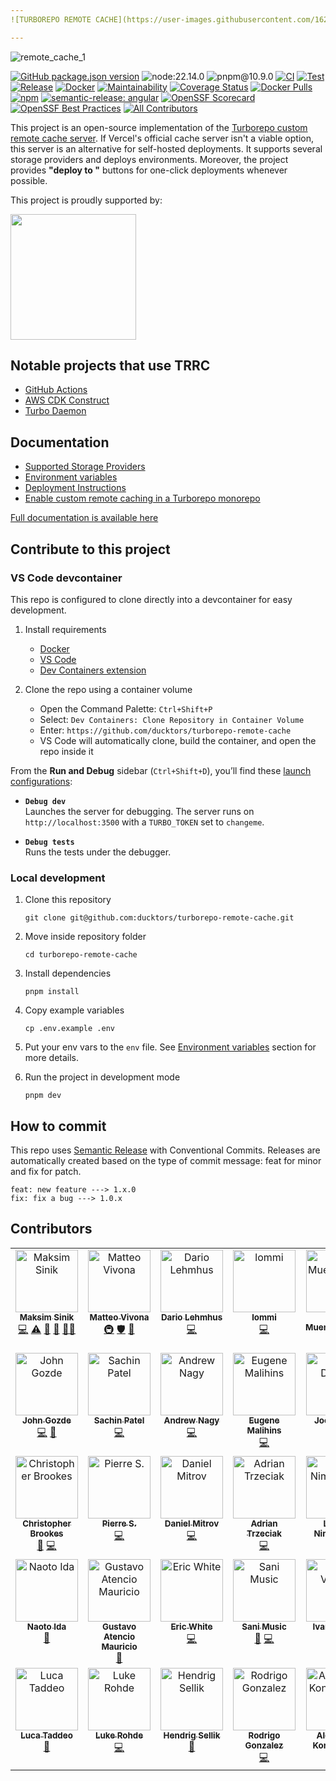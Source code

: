 ```yaml
---
![TURBOREPO REMOTE CACHE](https://user-images.githubusercontent.com/1620916/216358708-cb0a18c6-4f5b-4565-a101-77ee89272180.png)

---
```


![remote_cache_1](https://user-images.githubusercontent.com/1620916/216358421-36a63b0e-d1f6-484f-a4ca-6a7119cc0816.jpg)

[![GitHub package.json version](https://img.shields.io/github/package-json/v/ducktors/turborepo-remote-cache)](https://github.com/ducktors/turborepo-remote-cache/releases) ![node:22.14.0](https://img.shields.io/badge/node-22.14.0-lightgreen) ![pnpm@10.9.0](https://img.shields.io/badge/pnpm-10.9.0-yellow) [![CI](https://github.com/ducktors/turborepo-remote-cache/actions/workflows/ci.yml/badge.svg?branch=main)](https://github.com/ducktors/turborepo-remote-cache/actions/workflows/ci.yml) [![Test](https://github.com/ducktors/turborepo-remote-cache/actions/workflows/test.yaml/badge.svg)](https://github.com/ducktors/turborepo-remote-cache/actions/workflows/test.yaml) [![Release](https://github.com/ducktors/turborepo-remote-cache/actions/workflows/release.yml/badge.svg)](https://github.com/ducktors/turborepo-remote-cache/actions/workflows/release.yml) [![Docker](https://github.com/ducktors/turborepo-remote-cache/actions/workflows/docker.yml/badge.svg)](https://github.com/ducktors/turborepo-remote-cache/actions/workflows/docker.yml) [![Maintainability](https://api.codeclimate.com/v1/badges/bbb26ca5247dee70dde0/maintainability)](https://codeclimate.com/github/ducktors/turborepo-remote-cache/maintainability) [![Coverage Status](https://coveralls.io/repos/github/ducktors/turborepo-remote-cache/badge.svg?branch=main)](https://coveralls.io/github/ducktors/turborepo-remote-cache?branch=main) [![Docker Pulls](https://img.shields.io/docker/pulls/ducktors/turborepo-remote-cache?logo=docker)](https://hub.docker.com/r/ducktors/turborepo-remote-cache) [![npm](https://img.shields.io/npm/dt/turborepo-remote-cache)](https://www.npmjs.com/package/turborepo-remote-cache) [![semantic-release: angular](https://img.shields.io/badge/semantic--release-angular-e10079?logo=semantic-release)](https://github.com/semantic-release/semantic-release) [![OpenSSF Scorecard](https://api.securityscorecards.dev/projects/github.com/ducktors/turborepo-remote-cache/badge)](https://securityscorecards.dev/viewer/?uri=github.com/ducktors/turborepo-remote-cache) [![OpenSSF Best Practices](https://www.bestpractices.dev/projects/10164/badge)](https://www.bestpractices.dev/projects/10164) <!-- ALL-CONTRIBUTORS-BADGE:START - Do not remove or modify this section -->
[![All Contributors](https://img.shields.io/badge/all_contributors-33-orange.svg?style=flat-square)](#contributors-)
<!-- ALL-CONTRIBUTORS-BADGE:END -->

This project is an open-source implementation of the [Turborepo custom remote cache server](https://turbo.build/repo/docs/core-concepts/remote-caching#self-hosting). If Vercel's official cache server isn't a viable option, this server is an alternative for self-hosted deployments.
It supports several storage providers and deploys environments. Moreover, the project provides **"deploy to "** buttons for one-click deployments whenever possible.

<p>This project is proudly supported by:</p>
<p>
  <a href="https://www.digitalocean.com/">
    <img src="https://opensource.nyc3.cdn.digitaloceanspaces.com/attribution/assets/SVG/DO_Logo_horizontal_blue.svg" width="201px">
  </a>
</p>

## Notable projects that use TRRC

- [GitHub Actions](https://github.com/trappar/turborepo-remote-cache-gh-action)
- [AWS CDK Construct](https://github.com/NimmLor/cdk-turborepo-remote-cache)
- [Turbo Daemon](https://github.com/NullVoxPopuli/turbo-daemon)

## Documentation

- [Supported Storage Providers](https://ducktors.github.io/turborepo-remote-cache/supported-storage-providers)
- [Environment variables](https://ducktors.github.io/turborepo-remote-cache/environment-variables)
- [Deployment Instructions](https://ducktors.github.io/turborepo-remote-cache/deployment-environments)
- [Enable custom remote caching in a Turborepo monorepo](https://ducktors.github.io/turborepo-remote-cache/custom-remote-caching)

[Full documentation is available here](https://ducktors.github.io/turborepo-remote-cache/supported-storage-providers)

## Contribute to this project

### VS Code devcontainer

This repo is configured to clone directly into a devcontainer for easy development.

1. Install requirements

   - [Docker](https://www.docker.com/)
   - [VS Code](https://code.visualstudio.com/)
   - [Dev Containers extension](https://marketplace.visualstudio.com/items?itemName=ms-vscode-remote.remote-containers)

2. Clone the repo using a container volume

   - Open the Command Palette: `Ctrl+Shift+P`
   - Select: `Dev Containers: Clone Repository in Container Volume`
   - Enter: `https://github.com/ducktors/turborepo-remote-cache`
   - VS Code will automatically clone, build the container, and open the repo inside it

From the **Run and Debug** sidebar (`Ctrl+Shift+D`), you’ll find these [launch configurations](.vscode/launch.json):

- **`Debug dev`**  
  Launches the server for debugging. The server runs on `http://localhost:3500` with a `TURBO_TOKEN` set to `changeme`.

- **`Debug tests`**  
  Runs the tests under the debugger.

### Local development

1. Clone this repository

   `git clone git@github.com:ducktors/turborepo-remote-cache.git`

2. Move inside repository folder

   `cd turborepo-remote-cache`

3. Install dependencies

   `pnpm install`

4. Copy example variables

   `cp .env.example .env`

5. Put your env vars to the `env` file. See [Environment variables](https://ducktors.github.io/turborepo-remote-cache/environment-variables) section for more details.

6. Run the project in development mode

   `pnpm dev`

## How to commit

This repo uses [Semantic Release](https://github.com/semantic-release/semantic-release) with Conventional Commits.
Releases are automatically created based on the type of commit message: feat for minor and fix for patch.

```
feat: new feature ---> 1.x.0
fix: fix a bug ---> 1.0.x
```

## Contributors

<!-- ALL-CONTRIBUTORS-LIST:START - Do not remove or modify this section -->
<!-- prettier-ignore-start -->
<!-- markdownlint-disable -->
<table>
  <tbody>
    <tr>
      <td align="center" valign="top" width="14.28%"><a href="https://maksim.dev"><img src="https://avatars.githubusercontent.com/u/1620916?v=4?s=100" width="100px;" alt="Maksim Sinik"/><br /><sub><b>Maksim Sinik</b></sub></a><br /><a href="https://github.com/ducktors/turborepo-remote-cache/commits?author=fox1t" title="Code">💻</a> <a href="https://github.com/ducktors/turborepo-remote-cache/commits?author=fox1t" title="Tests">⚠️</a> <a href="#ideas-fox1t" title="Ideas, Planning, & Feedback">🤔</a> <a href="#maintenance-fox1t" title="Maintenance">🚧</a> <a href="#mentoring-fox1t" title="Mentoring">🧑‍🏫</a></td>
      <td align="center" valign="top" width="14.28%"><a href="http://matteovivona.it"><img src="https://avatars.githubusercontent.com/u/6388707?v=4?s=100" width="100px;" alt="Matteo Vivona"/><br /><sub><b>Matteo Vivona</b></sub></a><br /><a href="#infra-matteovivona" title="Infrastructure (Hosting, Build-Tools, etc)">🚇</a> <a href="#security-matteovivona" title="Security">🛡️</a> <a href="https://github.com/ducktors/turborepo-remote-cache/commits?author=matteovivona" title="Documentation">📖</a></td>
      <td align="center" valign="top" width="14.28%"><a href="https://github.com/dlehmhus"><img src="https://avatars.githubusercontent.com/u/27899554?v=4?s=100" width="100px;" alt="Dario Lehmhus"/><br /><sub><b>Dario Lehmhus</b></sub></a><br /><a href="https://github.com/ducktors/turborepo-remote-cache/commits?author=dlehmhus" title="Code">💻</a></td>
      <td align="center" valign="top" width="14.28%"><a href="https://github.com/lodmfjord"><img src="https://avatars.githubusercontent.com/u/5091589?v=4?s=100" width="100px;" alt="lommi"/><br /><sub><b>lommi</b></sub></a><br /><a href="https://github.com/ducktors/turborepo-remote-cache/commits?author=lodmfjord" title="Code">💻</a></td>
      <td align="center" valign="top" width="14.28%"><a href="https://www.brianmuenzenmeyer.com"><img src="https://avatars.githubusercontent.com/u/298435?v=4?s=100" width="100px;" alt="Brian Muenzenmeyer"/><br /><sub><b>Brian Muenzenmeyer</b></sub></a><br /><a href="https://github.com/ducktors/turborepo-remote-cache/commits?author=bmuenzenmeyer" title="Documentation">📖</a></td>
      <td align="center" valign="top" width="14.28%"><a href="http://dobesv.com"><img src="https://avatars.githubusercontent.com/u/327833?v=4?s=100" width="100px;" alt="Dobes Vandermeer"/><br /><sub><b>Dobes Vandermeer</b></sub></a><br /><a href="https://github.com/ducktors/turborepo-remote-cache/commits?author=dobesv" title="Code">💻</a></td>
      <td align="center" valign="top" width="14.28%"><a href="http://tanzigang.com"><img src="https://avatars.githubusercontent.com/u/11520821?v=4?s=100" width="100px;" alt="Tan Zi Gang"/><br /><sub><b>Tan Zi Gang</b></sub></a><br /><a href="https://github.com/ducktors/turborepo-remote-cache/commits?author=zigang93" title="Code">💻</a></td>
    </tr>
    <tr>
      <td align="center" valign="top" width="14.28%"><a href="https://github.com/jgoz"><img src="https://avatars.githubusercontent.com/u/132233?v=4?s=100" width="100px;" alt="John Gozde"/><br /><sub><b>John Gozde</b></sub></a><br /><a href="https://github.com/ducktors/turborepo-remote-cache/commits?author=jgoz" title="Code">💻</a> <a href="https://github.com/ducktors/turborepo-remote-cache/commits?author=jgoz" title="Documentation">📖</a></td>
      <td align="center" valign="top" width="14.28%"><a href="https://github.com/sppatel"><img src="https://avatars.githubusercontent.com/u/989367?v=4?s=100" width="100px;" alt="Sachin Patel"/><br /><sub><b>Sachin Patel</b></sub></a><br /><a href="https://github.com/ducktors/turborepo-remote-cache/commits?author=sppatel" title="Code">💻</a></td>
      <td align="center" valign="top" width="14.28%"><a href="http://www.andrewsnagy.com"><img src="https://avatars.githubusercontent.com/u/564256?v=4?s=100" width="100px;" alt="Andrew Nagy"/><br /><sub><b>Andrew Nagy</b></sub></a><br /><a href="https://github.com/ducktors/turborepo-remote-cache/commits?author=tm1000" title="Code">💻</a></td>
      <td align="center" valign="top" width="14.28%"><a href="https://github.com/emalihin"><img src="https://avatars.githubusercontent.com/u/6379998?v=4?s=100" width="100px;" alt="Eugene Malihins"/><br /><sub><b>Eugene Malihins</b></sub></a><br /><a href="https://github.com/ducktors/turborepo-remote-cache/commits?author=emalihin" title="Code">💻</a></td>
      <td align="center" valign="top" width="14.28%"><a href="http://joedevivo.com"><img src="https://avatars.githubusercontent.com/u/55951?v=4?s=100" width="100px;" alt="Joe DeVivo"/><br /><sub><b>Joe DeVivo</b></sub></a><br /><a href="#infra-joedevivo" title="Infrastructure (Hosting, Build-Tools, etc)">🚇</a></td>
      <td align="center" valign="top" width="14.28%"><a href="http://www.aoe.com"><img src="https://avatars.githubusercontent.com/u/1044246?v=4?s=100" width="100px;" alt="Daniel Kopp"/><br /><sub><b>Daniel Kopp</b></sub></a><br /><a href="https://github.com/ducktors/turborepo-remote-cache/commits?author=devtribe" title="Code">💻</a></td>
      <td align="center" valign="top" width="14.28%"><a href="https://github.com/tom-fletcher"><img src="https://avatars.githubusercontent.com/u/16312830?v=4?s=100" width="100px;" alt="Tom Fletcher"/><br /><sub><b>Tom Fletcher</b></sub></a><br /><a href="https://github.com/ducktors/turborepo-remote-cache/commits?author=tom-fletcher" title="Code">💻</a> <a href="https://github.com/ducktors/turborepo-remote-cache/commits?author=tom-fletcher" title="Documentation">📖</a></td>
    </tr>
    <tr>
      <td align="center" valign="top" width="14.28%"><a href="https://github.com/Klaitos"><img src="https://avatars.githubusercontent.com/u/644360?v=4?s=100" width="100px;" alt="Christopher Brookes"/><br /><sub><b>Christopher Brookes</b></sub></a><br /><a href="https://github.com/ducktors/turborepo-remote-cache/commits?author=Klaitos" title="Documentation">📖</a> <a href="https://github.com/ducktors/turborepo-remote-cache/commits?author=Klaitos" title="Code">💻</a></td>
      <td align="center" valign="top" width="14.28%"><a href="https://github.com/izi-p"><img src="https://avatars.githubusercontent.com/u/10976962?v=4?s=100" width="100px;" alt="Pierre S."/><br /><sub><b>Pierre S.</b></sub></a><br /><a href="https://github.com/ducktors/turborepo-remote-cache/commits?author=izi-p" title="Code">💻</a></td>
      <td align="center" valign="top" width="14.28%"><a href="http://danielmitrov.com"><img src="https://avatars.githubusercontent.com/u/21154704?v=4?s=100" width="100px;" alt="Daniel Mitrov"/><br /><sub><b>Daniel Mitrov</b></sub></a><br /><a href="https://github.com/ducktors/turborepo-remote-cache/commits?author=danielmitrov" title="Code">💻</a></td>
      <td align="center" valign="top" width="14.28%"><a href="https://github.com/adriantr"><img src="https://avatars.githubusercontent.com/u/48787209?v=4?s=100" width="100px;" alt="Adrian Trzeciak"/><br /><sub><b>Adrian Trzeciak</b></sub></a><br /><a href="https://github.com/ducktors/turborepo-remote-cache/commits?author=adriantr" title="Code">💻</a></td>
      <td align="center" valign="top" width="14.28%"><a href="https://nimmervoll.work/"><img src="https://avatars.githubusercontent.com/u/32486857?v=4?s=100" width="100px;" alt="Lorenz Nimmervoll"/><br /><sub><b>Lorenz Nimmervoll</b></sub></a><br /><a href="https://github.com/ducktors/turborepo-remote-cache/commits?author=NimmLor" title="Documentation">📖</a></td>
      <td align="center" valign="top" width="14.28%"><a href="https://github.com/gtjamesa"><img src="https://avatars.githubusercontent.com/u/2078364?v=4?s=100" width="100px;" alt="James"/><br /><sub><b>James</b></sub></a><br /><a href="https://github.com/ducktors/turborepo-remote-cache/commits?author=gtjamesa" title="Documentation">📖</a></td>
      <td align="center" valign="top" width="14.28%"><a href="https://github.com/warflash"><img src="https://avatars.githubusercontent.com/u/22006082?v=4?s=100" width="100px;" alt="Nils Wiesinger"/><br /><sub><b>Nils Wiesinger</b></sub></a><br /><a href="https://github.com/ducktors/turborepo-remote-cache/commits?author=warflash" title="Documentation">📖</a></td>
    </tr>
    <tr>
      <td align="center" valign="top" width="14.28%"><a href="https://github.com/Naoto-Ida"><img src="https://avatars.githubusercontent.com/u/7748110?v=4?s=100" width="100px;" alt="Naoto Ida"/><br /><sub><b>Naoto Ida</b></sub></a><br /><a href="https://github.com/ducktors/turborepo-remote-cache/commits?author=Naoto-Ida" title="Documentation">📖</a></td>
      <td align="center" valign="top" width="14.28%"><a href="https://github.com/gustavoam-asdf"><img src="https://avatars.githubusercontent.com/u/53370174?v=4?s=100" width="100px;" alt="Gustavo Atencio Mauricio"/><br /><sub><b>Gustavo Atencio Mauricio</b></sub></a><br /><a href="https://github.com/ducktors/turborepo-remote-cache/commits?author=gustavoam-asdf" title="Documentation">📖</a></td>
      <td align="center" valign="top" width="14.28%"><a href="https://github.com/EWhite613"><img src="https://avatars.githubusercontent.com/u/9057680?v=4?s=100" width="100px;" alt="Eric White"/><br /><sub><b>Eric White</b></sub></a><br /><a href="https://github.com/ducktors/turborepo-remote-cache/commits?author=EWhite613" title="Code">💻</a></td>
      <td align="center" valign="top" width="14.28%"><a href="https://github.com/SaniMusic"><img src="https://avatars.githubusercontent.com/u/11148959?v=4?s=100" width="100px;" alt="Sani Music"/><br /><sub><b>Sani Music</b></sub></a><br /><a href="https://github.com/ducktors/turborepo-remote-cache/commits?author=SaniMusic" title="Documentation">📖</a> <a href="https://github.com/ducktors/turborepo-remote-cache/commits?author=SaniMusic" title="Code">💻</a></td>
      <td align="center" valign="top" width="14.28%"><a href="https://github.com/konclave"><img src="https://avatars.githubusercontent.com/u/875116?v=4?s=100" width="100px;" alt="Ivan Vasilev"/><br /><sub><b>Ivan Vasilev</b></sub></a><br /><a href="https://github.com/ducktors/turborepo-remote-cache/commits?author=konclave" title="Code">💻</a></td>
      <td align="center" valign="top" width="14.28%"><a href="https://linktr.ee/nullvoxpopuli"><img src="https://avatars.githubusercontent.com/u/199018?v=4?s=100" width="100px;" alt="NullVoxPopuli"/><br /><sub><b>NullVoxPopuli</b></sub></a><br /><a href="https://github.com/ducktors/turborepo-remote-cache/commits?author=NullVoxPopuli" title="Code">💻</a></td>
      <td align="center" valign="top" width="14.28%"><a href="https://github.com/mattref"><img src="https://avatars.githubusercontent.com/u/137362246?v=4?s=100" width="100px;" alt="Matt"/><br /><sub><b>Matt</b></sub></a><br /><a href="https://github.com/ducktors/turborepo-remote-cache/commits?author=mattref" title="Documentation">📖</a></td>
    </tr>
    <tr>
      <td align="center" valign="top" width="14.28%"><a href="https://www.linkedin.com/in/luca-taddeo/"><img src="https://avatars.githubusercontent.com/u/23079973?v=4?s=100" width="100px;" alt="Luca Taddeo"/><br /><sub><b>Luca Taddeo</b></sub></a><br /><a href="#maintenance-lucalas" title="Maintenance">🚧</a></td>
      <td align="center" valign="top" width="14.28%"><a href="https://github.com/thyming"><img src="https://avatars.githubusercontent.com/u/2217705?v=4?s=100" width="100px;" alt="Luke Rohde"/><br /><sub><b>Luke Rohde</b></sub></a><br /><a href="https://github.com/ducktors/turborepo-remote-cache/commits?author=thyming" title="Code">💻</a></td>
      <td align="center" valign="top" width="14.28%"><a href="http://hsellik.github.io"><img src="https://avatars.githubusercontent.com/u/16798824?v=4?s=100" width="100px;" alt="Hendrig Sellik"/><br /><sub><b>Hendrig Sellik</b></sub></a><br /><a href="https://github.com/ducktors/turborepo-remote-cache/commits?author=hsellik" title="Documentation">📖</a></td>
      <td align="center" valign="top" width="14.28%"><a href="https://github.com/Aralf"><img src="https://avatars.githubusercontent.com/u/7780231?v=4?s=100" width="100px;" alt="Rodrigo Gonzalez"/><br /><sub><b>Rodrigo Gonzalez</b></sub></a><br /><a href="https://github.com/ducktors/turborepo-remote-cache/commits?author=Aralf" title="Code">💻</a></td>
      <td align="center" valign="top" width="14.28%"><a href="https://github.com/aramikuto"><img src="https://avatars.githubusercontent.com/u/116561995?v=4?s=100" width="100px;" alt="Aleksandr Kondrashov"/><br /><sub><b>Aleksandr Kondrashov</b></sub></a><br /><a href="https://github.com/ducktors/turborepo-remote-cache/commits?author=aramikuto" title="Code">💻</a></td>
    </tr>
  </tbody>
</table>

<!-- markdownlint-restore -->
<!-- prettier-ignore-end -->

<!-- ALL-CONTRIBUTORS-LIST:END -->
<!-- prettier-ignore-start -->
<!-- markdownlint-disable -->

<!-- markdownlint-restore -->
<!-- prettier-ignore-end -->

<!-- ALL-CONTRIBUTORS-LIST:END -->
